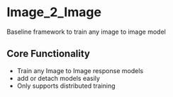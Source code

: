 # Image_2_Image
Baseline framework to train any image to image model

## Core Functionality
* Train any Image to Image response models
* add or detach models easily
* Only supports distributed training
